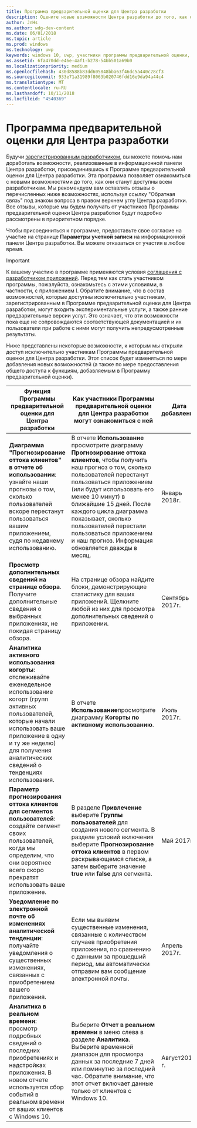 ```yaml
---
title: Программа предварительной оценки для Центра разработки
description: Оцените новые возможности Центра разработки до того, как они станут доступны всем разработчикам, и сообщите нам свое мнение.
author: JnHs
ms.author: wdg-dev-content
ms.date: 06/01/2018
ms.topic: article
ms.prod: windows
ms.technology: uwp
keywords: windows 10, uwp, участники программы предварительной оценки, участники программы предварительной оценки для центра разработки, функции предварительной версии
ms.assetid: 6fa470dd-e46e-4af1-b278-54bb501a69b0
ms.localizationpriority: medium
ms.openlocfilehash: 430d8588b83dd605848bba63f46dc5a440c28cf3
ms.sourcegitcommit: 933e71a31989f8063b020746fdd16e9da94a44c4
ms.translationtype: MT
ms.contentlocale: ru-RU
ms.lasthandoff: 10/11/2018
ms.locfileid: "4540369"
---
```

# <a name="dev-center-insider-program"></a>Программа предварительной оценки для Центра разработки

Будучи [зарегистрированным разработчиком](http://go.microsoft.com/fwlink/?LinkID=615100), вы можете помочь нам доработать возможности, реализованные в информационной панели Центра разработки, присоединившись к Программе предварительной оценки для Центра разработки. Эта программа позволяет ознакомиться с новыми возможностями до того, как они станут доступны всем разработчикам. Мы рекомендуем вам оставлять отзывы о перечисленных ниже возможностях, используя ссылку "Обратная связь" под знаком вопроса в правом верхнем углу Центра разработки. Все отзывы, которые мы будем получать от участников Программы предварительной оценки Центра разработки будут подробно рассмотрены в приоритетном порядке.

Чтобы присоединиться к программе, предоставьте свое согласие на участие на странице **Параметры учетной записи** на информационной панели Центра разработки. Вы можете отказаться от участия в любое время.

> [!IMPORTANT]
> К вашему участию в программе применяются условия [соглашения с разработчиком приложений](https://docs.microsoft.com/legal/windows/agreements/app-developer-agreement). Перед тем как стать участником программы, пожалуйста, ознакомьтесь с этими условиями, в частности, с приложением I. Обратите внимание, что в состав возможностей, которые доступны исключительно участникам, зарегистрированным в Программе предварительной оценки для Центра разработки, могут входить экспериментальные услуги, а также ранние предварительные версии услуг. Это означает, что эти возможности пока еще не сопровождаются соответствующей документацией и их пользователи при работе с ними могут получить непредусмотренные результаты.

Ниже представлены некоторые возможности, к которым мы открыли доступ исключительно участникам Программы предварительной оценки для Центра разработки. Этот список будет изменяться по мере добавления новых возможностей (а также по мере предоставления общего доступа к функциям, добавляемым в Программу предварительной оценки).

| Функция Программы предварительной оценки для Центра разработки   | Как участники Программы предварительной оценки для Центра разработки могут ознакомиться с ней | Дата добавления |
|--------------------------------------|------------------------------------|------------|
|**Диаграмма "Прогнозирование оттока клиентов" в отчете об использовании**: узнайте наши прогнозы о том, сколько пользователей вскоре перестанут пользоваться вашим приложением, судя по недавнему использованию. | В отчете **Использование** просмотрите диаграмму **Прогнозирование оттока клиентов**, чтобы получить наш прогноз о том, сколько пользователей перестанут пользоваться приложением (или будут использовать его менее 10 минут) в ближайшие 15 дней. После каждого цикла диаграмма показывает, сколько пользователей перестали пользоваться приложением и наш прогноз. Информация обновляется дважды в месяц.  | Январь 2018г. |
|**Просмотр дополнительных сведений на странице обзора**. Получите дополнительные сведения о выбранных приложениях, не покидая страницу обзора. | На странице обзора найдите блоки, демонстрирующие статистику для ваших приложений. Щелкните любой из них для просмотра дополнительных сведений о приложении. | Сентябрь 2017г. |
|**Аналитика активного использования когорты**: отслеживайте еженедельное использование когорт (групп активных пользователей, которые начали использовать ваше приложение в одну и ту же неделю) для получения аналитических сведений о тенденциях использования.  | В отчете **Использование**просмотрите диаграмму **Когорты по активному использованию**.  |Июль 2017г.|
|**Параметр прогнозирования оттока клиентов для сегментов пользователей**: создайте сегмент своих пользователей, когда мы определим, что они вероятнее всего скоро прекратят использовать ваше приложение.  | В разделе **Привлечение** выберите **Группы пользователей** для создания нового сегмента. В разделе условий включения выберите **Прогнозирование оттока клиентов** в первом раскрывающемся списке, а затем выберите значение **true** или **false** для сегмента. |Май 2017г.|
|**Уведомление по электронной почте об изменениях аналитической тенденции**: получайте уведомления о существенных изменениях, связанных с приобретением вашего приложения. | Если мы выявим существенные изменения, связанные с количеством случаев приобретения приложения, по сравнению с данными за прошедший период, мы автоматически отправим вам сообщение электронной почты. |Апрель 2017г.|
|**Аналитика в реальном времени**: просмотр подробных сведений о последних приобретениях и надстройках приложения. В новом отчете используется сбор событий в реальном времени от ваших клиентов с Windows 10. | Выберите **Отчет в реальном времени** в меню слева в разделе **Аналитика**. Выберите временной диапазон для просмотра данных за последние 7 дней или поминутно за последний час. Обратите внимание, что этот отчет включает данные только от клиентов с Windows 10.  |Август2016 г.|
